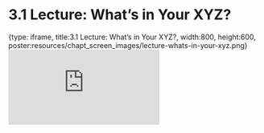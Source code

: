 # 3.1 Lecture: What’s in Your XYZ?
 
{type: iframe, title:3.1 Lecture: What’s in Your XYZ?, width:800, height:600, poster:resources/chapt_screen_images/lecture-whats-in-your-xyz.png}
![](https://vgaysin1.github.io/CURE-MicrobialMysteries-test/lecture-whats-in-your-xyz.html)
 

 
